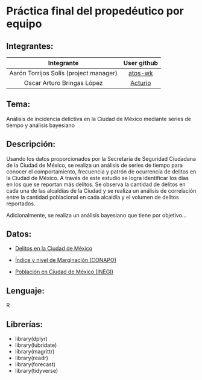 # Práctica final del propedéutico por equipo

## Integrantes:

|Integrante|User github|
|:--:|:--:|
|Aarón Torrijos Solís (project manager)|[atos-wk](https://github.com/atos-wk)|
|Oscar Arturo Bringas López|[Acturio](https://github.com/Acturio)|

## Tema: 
Análisis de incidencia delictiva en la Ciudad de México mediante series de tiempo y análisis bayesiano 

## Descripción:
Usando los datos proporcionados por la Secretaría de Seguridad Ciudadana de la Ciudad de México, se realiza un análisis de series de tiempo para conocer el comportamiento, frecuencia y patrón de ocurrencia de delitos en la Ciudad de México. A través de este estudio se logra identificar los días en los que se reportan más delitos. Se observa la cantidad de delitos en cada una de las alcaldías de la Ciudad y se realiza un análisis de correlación entre la cantidad poblacional en cada alcaldía y el volumen de delitos reportados.

Adicionalmente, se realiza un análisis bayesiano que tiene por objetivo...

## Datos:
* [Delitos en la Ciudad de México](https://datos.cdmx.gob.mx/explore/dataset/carpetas-de-investigacion-pgj-cdmx/export/)

* [Índice y nivel de Marginación (CONAPO)](http://www.conapo.gob.mx/es/CONAPO/Datos_Abiertos_del_Indice_de_Marginacion)

* [Población en Ciudad de México (INEGI)](https://www.inegi.org.mx/programas/ccpv/2010/default.html#Tabulados)

## Lenguaje: 
R

## Librerías:

* library(dplyr)
* library(lubridate)
* library(magrittr)
* library(readr)
* library(forecast)
* library(tidyverse)
